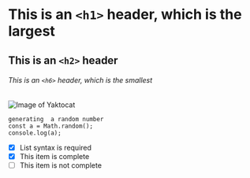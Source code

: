 # This is an `<h1>` header, which is the largest
## This is an `<h2>` header
###### This is an `<h6>` header, which is the smallest
![Image of Yaktocat](https://octodex.github.com/images/yaktocat.png)
```
generating  a random number
const a = Math.random();
console.log(a);
```
- [x] List syntax is required
- [x] This item is complete
- [ ] This item is not complete
